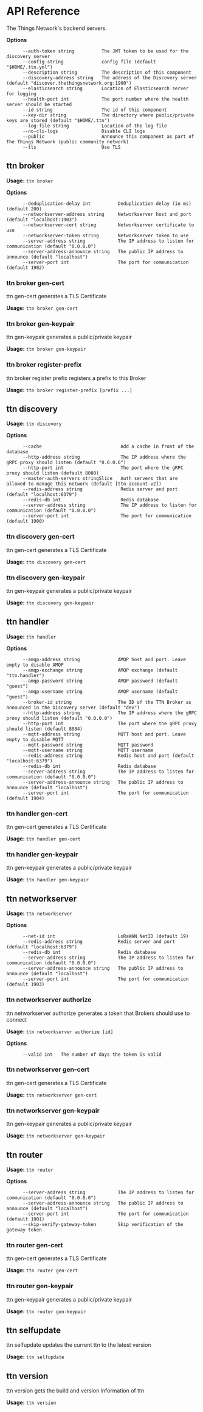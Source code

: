 # API Reference

The Things Network's backend servers.

**Options**

```
      --auth-token string          The JWT token to be used for the discovery server
      --config string              config file (default "$HOME/.ttn.yml")
      --description string         The description of this component
      --discovery-address string   The address of the Discovery server (default "discover.thethingsnetwork.org:1900")
      --elasticsearch string       Location of Elasticsearch server for logging
      --health-port int            The port number where the health server should be started
      --id string                  The id of this component
      --key-dir string             The directory where public/private keys are stored (default "$HOME/.ttn")
      --log-file string            Location of the log file
      --no-cli-logs                Disable CLI logs
      --public                     Announce this component as part of The Things Network (public community network)
      --tls                        Use TLS
```


## ttn broker



**Usage:** `ttn broker`

**Options**

```
      --deduplication-delay int          Deduplication delay (in ms) (default 200)
      --networkserver-address string     Networkserver host and port (default "localhost:1903")
      --networkserver-cert string        Networkserver certificate to use
      --networkserver-token string       Networkserver token to use
      --server-address string            The IP address to listen for communication (default "0.0.0.0")
      --server-address-announce string   The public IP address to announce (default "localhost")
      --server-port int                  The port for communication (default 1902)
```

### ttn broker gen-cert

ttn gen-cert generates a TLS Certificate

**Usage:** `ttn broker gen-cert`

### ttn broker gen-keypair

ttn gen-keypair generates a public/private keypair

**Usage:** `ttn broker gen-keypair`

### ttn broker register-prefix

ttn broker register prefix registers a prefix to this Broker

**Usage:** `ttn broker register-prefix [prefix ...]`

## ttn discovery



**Usage:** `ttn discovery`

**Options**

```
      --cache                             Add a cache in front of the database
      --http-address string               The IP address where the gRPC proxy should listen (default "0.0.0.0")
      --http-port int                     The port where the gRPC proxy should listen (default 8080)
      --master-auth-servers stringSlice   Auth servers that are allowed to manage this network (default [ttn-account-v2])
      --redis-address string              Redis server and port (default "localhost:6379")
      --redis-db int                      Redis database
      --server-address string             The IP address to listen for communication (default "0.0.0.0")
      --server-port int                   The port for communication (default 1900)
```

### ttn discovery gen-cert

ttn gen-cert generates a TLS Certificate

**Usage:** `ttn discovery gen-cert`

### ttn discovery gen-keypair

ttn gen-keypair generates a public/private keypair

**Usage:** `ttn discovery gen-keypair`

## ttn handler



**Usage:** `ttn handler`

**Options**

```
      --amqp-address string              AMQP host and port. Leave empty to disable AMQP
      --amqp-exchange string             AMQP exchange (default "ttn.handler")
      --amqp-password string             AMQP password (default "guest")
      --amqp-username string             AMQP username (default "guest")
      --broker-id string                 The ID of the TTN Broker as announced in the Discovery server (default "dev")
      --http-address string              The IP address where the gRPC proxy should listen (default "0.0.0.0")
      --http-port int                    The port where the gRPC proxy should listen (default 8084)
      --mqtt-address string              MQTT host and port. Leave empty to disable MQTT
      --mqtt-password string             MQTT password
      --mqtt-username string             MQTT username
      --redis-address string             Redis host and port (default "localhost:6379")
      --redis-db int                     Redis database
      --server-address string            The IP address to listen for communication (default "0.0.0.0")
      --server-address-announce string   The public IP address to announce (default "localhost")
      --server-port int                  The port for communication (default 1904)
```

### ttn handler gen-cert

ttn gen-cert generates a TLS Certificate

**Usage:** `ttn handler gen-cert`

### ttn handler gen-keypair

ttn gen-keypair generates a public/private keypair

**Usage:** `ttn handler gen-keypair`

## ttn networkserver



**Usage:** `ttn networkserver`

**Options**

```
      --net-id int                       LoRaWAN NetID (default 19)
      --redis-address string             Redis server and port (default "localhost:6379")
      --redis-db int                     Redis database
      --server-address string            The IP address to listen for communication (default "0.0.0.0")
      --server-address-announce string   The public IP address to announce (default "localhost")
      --server-port int                  The port for communication (default 1903)
```

### ttn networkserver authorize

ttn networkserver authorize generates a token that Brokers should use to connect

**Usage:** `ttn networkserver authorize [id]`

**Options**

```
      --valid int   The number of days the token is valid
```

### ttn networkserver gen-cert

ttn gen-cert generates a TLS Certificate

**Usage:** `ttn networkserver gen-cert`

### ttn networkserver gen-keypair

ttn gen-keypair generates a public/private keypair

**Usage:** `ttn networkserver gen-keypair`

## ttn router



**Usage:** `ttn router`

**Options**

```
      --server-address string            The IP address to listen for communication (default "0.0.0.0")
      --server-address-announce string   The public IP address to announce (default "localhost")
      --server-port int                  The port for communication (default 1901)
      --skip-verify-gateway-token        Skip verification of the gateway token
```

### ttn router gen-cert

ttn gen-cert generates a TLS Certificate

**Usage:** `ttn router gen-cert`

### ttn router gen-keypair

ttn gen-keypair generates a public/private keypair

**Usage:** `ttn router gen-keypair`

## ttn selfupdate

ttn selfupdate updates the current ttn to the latest version

**Usage:** `ttn selfupdate`

## ttn version

ttn version gets the build and version information of ttn

**Usage:** `ttn version`

